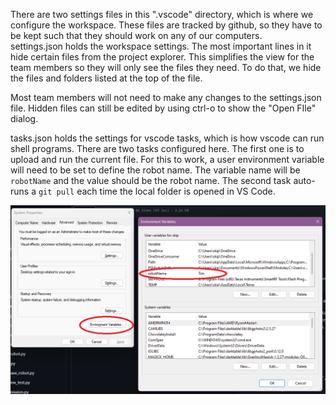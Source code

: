 There are two settings files in this ".vscode" directory, which is where we configure the workspace. These files are tracked by github, so they have to be kept such that they should work on any of our computers.  
settings.json holds the workspace settings. The most important lines in it hide certain files from the project explorer. This simplifies the view for the team members so they will only see the files they need. To do that, we hide the files and folders listed at the top of the file.  

Most team members will not need to make any changes to the settings.json file. Hidden files can still be edited by using ctrl-o to show the "Open FIle" dialog.  

tasks.json holds the settings for vscode tasks, which is how vscode can run shell programs. There are two tasks configured here. The first one is to upload and run the current file. For this to work, a user environment variable will need to be set to define the robot name. The variable name will be `robotName` and the value should be the robot name. The second task auto-runs a `git pull` each time the local folder is opened in VS Code.

![](../help/images/EnvironmentVariables.png)
